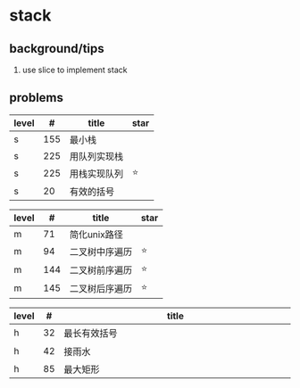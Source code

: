 # stack

## background/tips

1. use slice to implement stack


## problems

| level  | #            | title          |   star       |
| ------ | ------------ | -----------    | -------      |
| s      | 155          | 最小栈          |             |
| s      | 225          | 用队列实现栈    |              |
| s      | 225          | 用栈实现队列    |   :star:     |
| s      | 20           | 有效的括号      |              |


| level  | #            | title          |   star       |
| ------ | ------------ | -----------    | -------      |
| m      | 71           | 简化unix路径    |             |
| m      | 94           | 二叉树中序遍历    |    :star:        |
| m      | 144          | 二叉树前序遍历    |    :star:          |
| m      | 145          | 二叉树后序遍历    |    :star:          |


| level  | #            | <div style="width:400px"> title </div> |   star       |
| ------ | ------------ | -----------    | -------      |
| h      | 32           | 最长有效括号    |   :star: :star:          |
| h      | 42           | 接雨水          |   :star:          |
| h      | 85           | 最大矩形        |   :grey_question:        |
